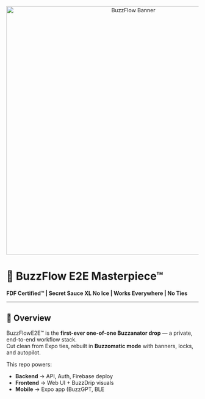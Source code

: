 <p align="center">
  <img src="./assets/buzz_banner_dark.png" alt="BuzzFlow Banner" width="650"/>
</p>

# 🚀 BuzzFlow E2E Masterpiece™  
**FDF Certified™ | Secret Sauce XL No Ice | Works Everywhere | No Ties**

---

## 📖 Overview
BuzzFlowE2E™ is the **first-ever one-of-one Buzzanator drop** — a private, end-to-end workflow stack.  
Cut clean from Expo ties, rebuilt in **Buzzomatic mode** with banners, locks, and autopilot.  

This repo powers:  
- **Backend** → API, Auth, Firebase deploy  
- **Frontend** → Web UI + BuzzDrip visuals  
- **Mobile** → Expo app (BuzzGPT, BLE
